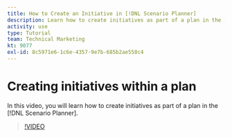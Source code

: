 ```yaml
---
title: How to Create an Initiative in [!DNL Scenario Planner]
description: Learn how to create initiatives as part of a plan in the [!DNL Adobe Workfront] [!DNL Scenario Planner].
activity: use
type: Tutorial
team: Technical Marketing
kt: 9077
exl-id: 8c5971e6-1c6e-4357-9e7b-685b2ae558c4
---
```

# Creating initiatives within a plan

In this video, you will learn how to create initiatives as part of a plan in the [!DNL Scenario Planner].

>[!VIDEO](https://video.tv.adobe.com/v/335319/?quality=12)
